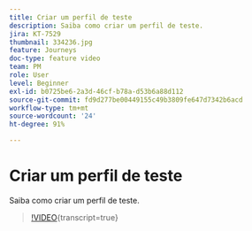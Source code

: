 ```yaml
---
title: Criar um perfil de teste
description: Saiba como criar um perfil de teste.
jira: KT-7529
thumbnail: 334236.jpg
feature: Journeys
doc-type: feature video
team: PM
role: User
level: Beginner
exl-id: b0725be6-2a3d-46cf-b78a-d53b6a88d112
source-git-commit: fd9d277be00449155c49b3809fe647d7342b6acd
workflow-type: tm+mt
source-wordcount: '24'
ht-degree: 91%

---
```


# Criar um perfil de teste

Saiba como criar um perfil de teste.

>[!VIDEO](https://video.tv.adobe.com/v/334236?quality=12&learn=on){transcript=true}
